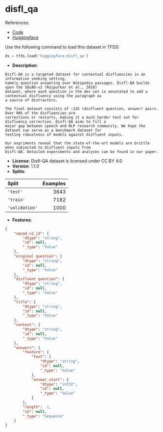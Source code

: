 # disfl_qa

References:

*   [Code](https://github.com/huggingface/datasets/blob/master/datasets/disfl_qa)
*   [Huggingface](https://huggingface.co/datasets/disfl_qa)



Use the following command to load this dataset in TFDS:

```python
ds = tfds.load('huggingface:disfl_qa')
```

*   **Description**:

```
Disfl-QA is a targeted dataset for contextual disfluencies in an information seeking setting,
namely question answering over Wikipedia passages. Disfl-QA builds upon the SQuAD-v2 (Rajpurkar et al., 2018)
dataset, where each question in the dev set is annotated to add a contextual disfluency using the paragraph as
a source of distractors.

The final dataset consists of ~12k (disfluent question, answer) pairs. Over 90% of the disfluencies are
corrections or restarts, making it a much harder test set for disfluency correction. Disfl-QA aims to fill a
major gap between speech and NLP research community. We hope the dataset can serve as a benchmark dataset for
testing robustness of models against disfluent inputs.

Our expriments reveal that the state-of-the-art models are brittle when subjected to disfluent inputs from
Disfl-QA. Detailed experiments and analyses can be found in our paper.
```

*   **License**: Disfl-QA dataset is licensed under CC BY 4.0
*   **Version**: 1.1.0
*   **Splits**:

Split  | Examples
:----- | -------:
`'test'` | 3643
`'train'` | 7182
`'validation'` | 1000

*   **Features**:

```json
{
    "squad_v2_id": {
        "dtype": "string",
        "id": null,
        "_type": "Value"
    },
    "original question": {
        "dtype": "string",
        "id": null,
        "_type": "Value"
    },
    "disfluent question": {
        "dtype": "string",
        "id": null,
        "_type": "Value"
    },
    "title": {
        "dtype": "string",
        "id": null,
        "_type": "Value"
    },
    "context": {
        "dtype": "string",
        "id": null,
        "_type": "Value"
    },
    "answers": {
        "feature": {
            "text": {
                "dtype": "string",
                "id": null,
                "_type": "Value"
            },
            "answer_start": {
                "dtype": "int32",
                "id": null,
                "_type": "Value"
            }
        },
        "length": -1,
        "id": null,
        "_type": "Sequence"
    }
}
```


